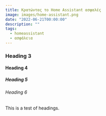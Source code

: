 ```yaml
---
title: Κρατώντας το Home Assistant ασφαλές
image: images/home-assistant.png
date: "2022-06-21T00:00:00"
description: ""
tags:
  - homeassistant
  - ασφάλεια
---
```


### Heading 3

#### Heading 4

##### Heading 5

###### Heading 6

This is a test of headings.
